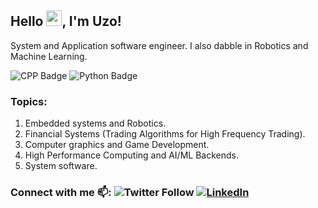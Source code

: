 ## Hello <img src="https://media.giphy.com/media/hvRJCLFzcasrR4ia7z/giphy.gif" width="25px" height="25px" >, I'm Uzo!

System and Application software engineer. I also dabble in Robotics and Machine Learning.

![CPP Badge](https://img.shields.io/badge/C++-blue.svg?style=flat&logo=c%2B%2B) ![Python Badge](https://img.shields.io/badge/-Python-yellow?logo=Python&style=flat)

### Topics:
1. Embedded systems and Robotics.
2. Financial Systems (Trading Algorithms for High Frequency Trading).
3. Computer graphics and Game Development.
4. High Performance Computing and AI/ML Backends.
5. System software.

### Connect with me 📫: ![Twitter Follow](https://img.shields.io/twitter/follow/uzo_ochogu?label=%40uzo_ochogu&style=social)     [![LinkedIn](https://img.shields.io/badge/Uzochukwu%20Ochogu-500+-blue?style=flat&logo=Linkedin&logoColor=white&link=https://www.linkedin.com/in/uzochukwu-ochogu-chibueze/)](https://www.linkedin.com/in/uzochukwu-ochogu-chibueze/)

<!--
 ### 🔭Current projects: 
 1. [Modern C++ (C++20) concepts](https://github.com/uzoochogu/Console-Apps-with-cpp/tree/master/modern-cpp-concepts).
 2. [A description of Common Machine Learning Models](https://github.com/uzoochogu/Machine-Learning-Projects).
 3. [Data Structures and Algorithms](https://github.com/uzoochogu/Console-Apps-with-cpp/tree/master/Data-Structures-and-Algorithms). 
 4. [My Machine Learning projects portfolio](https://uzoochogu.github.io/Machine-Learning-Projects/).
 5. [A rendering engine with Vulkan](https://github.com/uzoochogu/ice-blade-engine) - Planning phase.
 6. [A Crypto-trading bot on FTX](https://github.com/uzoochogu/cpp_crypto_algos) (to test Algortimic Trading) - Planning phase.
 7. [A shared library for parsing CSVs](https://github.com/uzoochogu/Ursidae) - WIP
 8. [A GUI for Seven Segment Recognition using JUCE](https://github.com/uzoochogu/Machine-Learning-Projects/tree/main/cpp-neural-network-implementation) - WIP (CLI operational) 
 9. cpp concepts and practices - A repositary sharing intemediary projects and concepts used in the industry                                            


-->

<!--

## 📈 Stats
<p align="center">

<img src="https://github-readme-stats.vercel.app/api?username=uzoochogu&show_icons=true&theme=merko" />

</p>

-->
